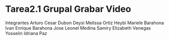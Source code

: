 # Tarea2.1 Grupal Grabar Video

Integrantes 
Arturo Cesar Dubon
Deysi Melissa Ortiz
Heybi Mariele Barahona
Ivan Enrique Barahona
Jose Leonel Medina
Samiry Elizabeth Venegas
Yosselin Idriana Paz
